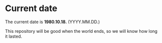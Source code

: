 # Current date

The current date is **1980.10.18.** (YYYY.MM.DD.)

This repository will be good when the world ends, so we will know how long it lasted.